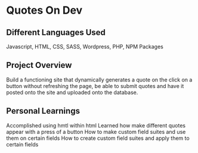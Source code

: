 # Quotes On Dev

## Different Languages Used
Javascript, HTML, CSS, SASS, Wordpress, PHP, NPM Packages

## Project Overview
Build a functioning site that dynamically generates a quote on the click on a button without refreshing the page, be able to submit quotes and have it posted onto the site and uploaded onto the database.

## Personal Learnings
Accomplished using hmtl within html
Learned how make different quotes appear with a press of a button
How to make custom field suites and use them on certain fields
How to create custom field suites and apply them to certain fields
